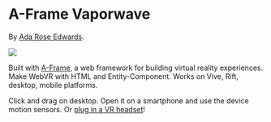 # A-Frame Vaporwave

By [Ada Rose Edwards](@lady_ada_king).

![](https://cloud.githubusercontent.com/assets/674727/24307301/e00ba40a-1080-11e7-9f61-e7c4d5627109.png)

Built with [A-Frame](https://aframe.io), a web framework for building virtual reality experiences. Make WebVR with HTML and Entity-Component. Works on Vive, Rift, desktop, mobile platforms.

Click and drag on desktop. Open it on a smartphone and use the device motion sensors. Or [plug in a VR headset](https://webvr.rocks)!